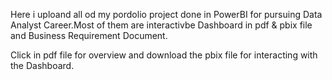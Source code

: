 Here i uploand all od my pordolio project done in PowerBI for pursuing Data Analyst Career.Most of them are interactivbe Dashboard in pdf & pbix file and Business Requirement Document.

Click in pdf file for overview and download the pbix file for interacting with the Dashboard.



